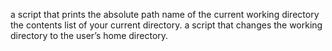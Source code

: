  a script that prints the absolute path name of the current working directory
 the contents list of your current directory.
 a script that changes the working directory to the user’s home directory.
